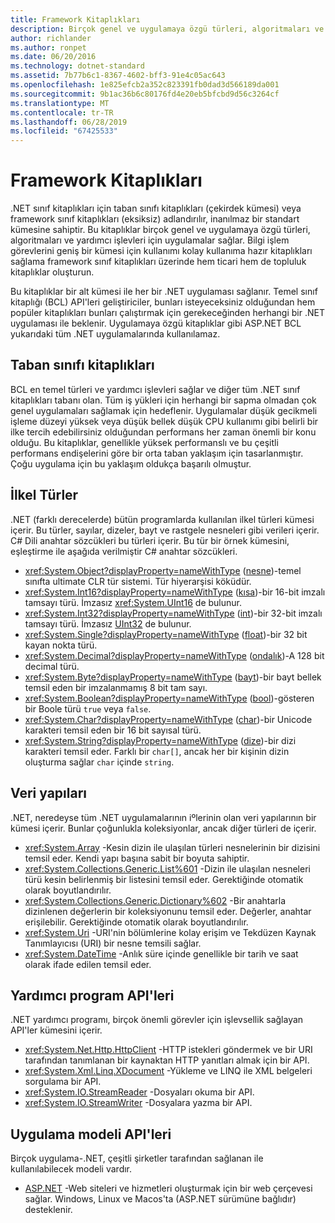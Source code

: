 ```yaml
---
title: Framework Kitaplıkları
description: Birçok genel ve uygulamaya özgü türleri, algoritmaları ve yardımcı işlevleri için kitaplıkları uygulamaları nasıl sağladığını öğrenin.
author: richlander
ms.author: ronpet
ms.date: 06/20/2016
ms.technology: dotnet-standard
ms.assetid: 7b77b6c1-8367-4602-bff3-91e4c05ac643
ms.openlocfilehash: 1e825efcb2a352c823391fb0dad3d566189da001
ms.sourcegitcommit: 9b1ac36b6c80176fd4e20eb5bfcbd9d56c3264cf
ms.translationtype: MT
ms.contentlocale: tr-TR
ms.lasthandoff: 06/28/2019
ms.locfileid: "67425533"
---
```

# <a name="framework-libraries"></a>Framework Kitaplıkları

.NET sınıf kitaplıkları için taban sınıfı kitaplıkları (çekirdek kümesi) veya framework sınıf kitaplıkları (eksiksiz) adlandırılır, inanılmaz bir standart kümesine sahiptir. Bu kitaplıklar birçok genel ve uygulamaya özgü türleri, algoritmaları ve yardımcı işlevleri için uygulamalar sağlar. Bilgi işlem görevlerini geniş bir kümesi için kullanımı kolay kullanıma hazır kitaplıkları sağlama framework sınıf kitaplıkları üzerinde hem ticari hem de topluluk kitaplıklar oluşturun.

Bu kitaplıklar bir alt kümesi ile her bir .NET uygulaması sağlanır. Temel sınıf kitaplığı (BCL) API'leri geliştiriciler, bunları isteyeceksiniz olduğundan hem popüler kitaplıkları bunları çalıştırmak için gerekeceğinden herhangi bir .NET uygulaması ile beklenir. Uygulamaya özgü kitaplıklar gibi ASP.NET BCL yukarıdaki tüm .NET uygulamalarında kullanılamaz.

## <a name="base-class-libraries"></a>Taban sınıfı kitaplıkları

BCL en temel türleri ve yardımcı işlevleri sağlar ve diğer tüm .NET sınıf kitaplıkları tabanı olan. Tüm iş yükleri için herhangi bir sapma olmadan çok genel uygulamaları sağlamak için hedeflenir. Uygulamalar düşük gecikmeli işleme düzeyi yüksek veya düşük bellek düşük CPU kullanımı gibi belirli bir ilke tercih edebilirsiniz olduğundan performans her zaman önemli bir konu olduğu. Bu kitaplıklar, genellikle yüksek performanslı ve bu çeşitli performans endişelerini göre bir orta taban yaklaşım için tasarlanmıştır. Çoğu uygulama için bu yaklaşım oldukça başarılı olmuştur.

## <a name="primitive-types"></a>İlkel Türler

.NET (farklı derecelerde) bütün programlarda kullanılan ilkel türleri kümesi içerir. Bu türler, sayılar, dizeler, bayt ve rastgele nesneleri gibi verileri içerir. C# Dili anahtar sözcükleri bu türleri içerir. Bu tür bir örnek kümesini, eşleştirme ile aşağıda verilmiştir C# anahtar sözcükleri.

* <xref:System.Object?displayProperty=nameWithType> ([nesne](../csharp/language-reference/keywords/object.md))-temel sınıfta ultimate CLR tür sistemi. Tür hiyerarşisi köküdür.
* <xref:System.Int16?displayProperty=nameWithType> ([kısa](../csharp/language-reference/builtin-types/integral-numeric-types.md))-bir 16-bit imzalı tamsayı türü. İmzasız <xref:System.UInt16> de bulunur.
* <xref:System.Int32?displayProperty=nameWithType> ([int](../csharp/language-reference/builtin-types/integral-numeric-types.md))-bir 32-bit imzalı tamsayı türü. İmzasız [UInt32](../csharp/language-reference/builtin-types/integral-numeric-types.md) de bulunur.
* <xref:System.Single?displayProperty=nameWithType> ([float](../csharp/language-reference/keywords/float.md))-bir 32 bit kayan nokta türü.
* <xref:System.Decimal?displayProperty=nameWithType> ([ondalık](../csharp/language-reference/keywords/decimal.md))-A 128 bit decimal türü.
* <xref:System.Byte?displayProperty=nameWithType> ([bayt](../csharp/language-reference/builtin-types/integral-numeric-types.md))-bir bayt bellek temsil eden bir imzalanmamış 8 bit tam sayı.
* <xref:System.Boolean?displayProperty=nameWithType> ([bool](../csharp/language-reference/keywords/bool.md))-gösteren bir Boole türü `true` veya `false`.
* <xref:System.Char?displayProperty=nameWithType> ([char](../csharp/language-reference/keywords/char.md))-bir Unicode karakteri temsil eden bir 16 bit sayısal türü.
* <xref:System.String?displayProperty=nameWithType> ([dize](../csharp/language-reference/keywords/string.md))-bir dizi karakteri temsil eder. Farklı bir `char[]`, ancak her bir kişinin dizin oluşturma sağlar `char` içinde `string`.

## <a name="data-structures"></a>Veri yapıları

.NET, neredeyse tüm .NET uygulamalarının iºlerinin olan veri yapılarının bir kümesi içerir. Bunlar çoğunlukla koleksiyonlar, ancak diğer türleri de içerir.

* <xref:System.Array> -Kesin dizin ile ulaşılan türleri nesnelerinin bir dizisini temsil eder. Kendi yapı başına sabit bir boyuta sahiptir.
* <xref:System.Collections.Generic.List%601> -Dizin ile ulaşılan nesneleri türü kesin belirlenmiş bir listesini temsil eder. Gerektiğinde otomatik olarak boyutlandırılır.
* <xref:System.Collections.Generic.Dictionary%602> -Bir anahtarla dizinlenen değerlerin bir koleksiyonunu temsil eder. Değerler, anahtar erişilebilir. Gerektiğinde otomatik olarak boyutlandırılır.
* <xref:System.Uri> -URI'nin bölümlerine kolay erişim ve Tekdüzen Kaynak Tanımlayıcısı (URI) bir nesne temsili sağlar.
* <xref:System.DateTime> -Anlık süre içinde genellikle bir tarih ve saat olarak ifade edilen temsil eder.

## <a name="utility-apis"></a>Yardımcı program API'leri

.NET yardımcı programı, birçok önemli görevler için işlevsellik sağlayan API'ler kümesini içerir.

* <xref:System.Net.Http.HttpClient> -HTTP istekleri göndermek ve bir URI tarafından tanımlanan bir kaynaktan HTTP yanıtları almak için bir API.
* <xref:System.Xml.Linq.XDocument> -Yükleme ve LINQ ile XML belgeleri sorgulama bir API.
* <xref:System.IO.StreamReader> -Dosyaları okuma bir API. 
* <xref:System.IO.StreamWriter> -Dosyalara yazma bir API.

## <a name="app-model-apis"></a>Uygulama modeli API'leri

Birçok uygulama-.NET, çeşitli şirketler tarafından sağlanan ile kullanılabilecek modeli vardır.

* [ASP.NET](https://www.asp.net) -Web siteleri ve hizmetleri oluşturmak için bir web çerçevesi sağlar. Windows, Linux ve Macos'ta (ASP.NET sürümüne bağlıdır) desteklenir.
